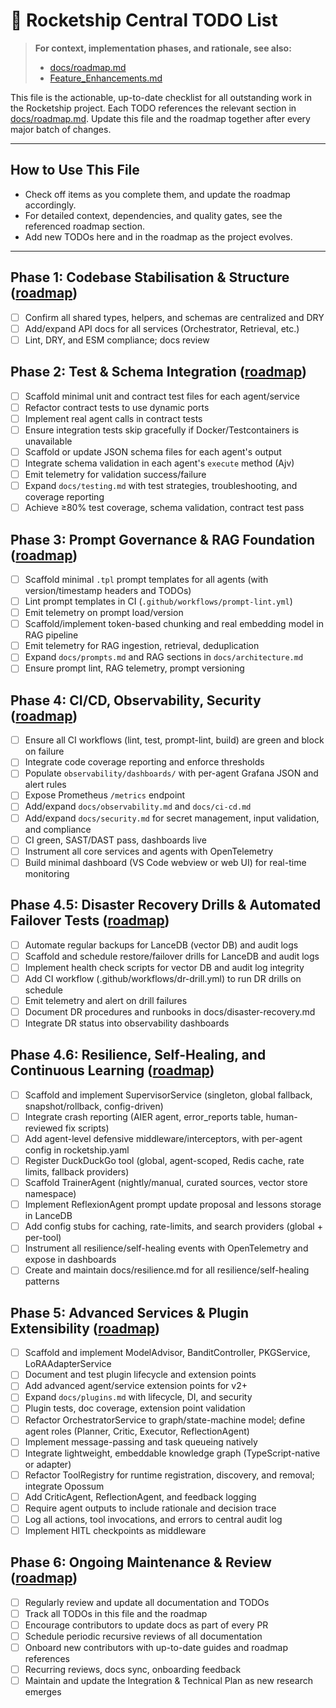 # 🚧 Rocketship Central TODO List

> **For context, implementation phases, and rationale, see also:**
> - [docs/roadmap.md](docs/roadmap.md)
> - [Feature_Enhancements.md](Feature_Enhancements.md)

This file is the actionable, up-to-date checklist for all outstanding work in the Rocketship project. Each TODO references the relevant section in [docs/roadmap.md](docs/roadmap.md). Update this file and the roadmap together after every major batch of changes.

---

## How to Use This File
- Check off items as you complete them, and update the roadmap accordingly.
- For detailed context, dependencies, and quality gates, see the referenced roadmap section.
- Add new TODOs here and in the roadmap as the project evolves.

---

## Phase 1: Codebase Stabilisation & Structure ([roadmap](docs/roadmap.md#phase-1-codebase-stabilisation--structure))
- [ ] Confirm all shared types, helpers, and schemas are centralized and DRY
- [ ] Add/expand API docs for all services (Orchestrator, Retrieval, etc.)
- [ ] Lint, DRY, and ESM compliance; docs review

## Phase 2: Test & Schema Integration ([roadmap](docs/roadmap.md#phase-2-test--schema-integration))
- [ ] Scaffold minimal unit and contract test files for each agent/service
- [ ] Refactor contract tests to use dynamic ports
- [ ] Implement real agent calls in contract tests
- [ ] Ensure integration tests skip gracefully if Docker/Testcontainers is unavailable
- [ ] Scaffold or update JSON schema files for each agent's output
- [ ] Integrate schema validation in each agent's `execute` method (Ajv)
- [ ] Emit telemetry for validation success/failure
- [ ] Expand `docs/testing.md` with test strategies, troubleshooting, and coverage reporting
- [ ] Achieve ≥80% test coverage, schema validation, contract test pass

## Phase 3: Prompt Governance & RAG Foundation ([roadmap](docs/roadmap.md#phase-3-prompt-governance--rag-foundation))
- [ ] Scaffold minimal `.tpl` prompt templates for all agents (with version/timestamp headers and TODOs)
- [ ] Lint prompt templates in CI (`.github/workflows/prompt-lint.yml`)
- [ ] Emit telemetry on prompt load/version
- [ ] Scaffold/implement token-based chunking and real embedding model in RAG pipeline
- [ ] Emit telemetry for RAG ingestion, retrieval, deduplication
- [ ] Expand `docs/prompts.md` and RAG sections in `docs/architecture.md`
- [ ] Ensure prompt lint, RAG telemetry, prompt versioning

## Phase 4: CI/CD, Observability, Security ([roadmap](docs/roadmap.md#phase-4-cicd-observability-security))
- [ ] Ensure all CI workflows (lint, test, prompt-lint, build) are green and block on failure
- [ ] Integrate code coverage reporting and enforce thresholds
- [ ] Populate `observability/dashboards/` with per-agent Grafana JSON and alert rules
- [ ] Expose Prometheus `/metrics` endpoint
- [ ] Add/expand `docs/observability.md` and `docs/ci-cd.md`
- [ ] Add/expand `docs/security.md` for secret management, input validation, and compliance
- [ ] CI green, SAST/DAST pass, dashboards live
- [ ] Instrument all core services and agents with OpenTelemetry
- [ ] Build minimal dashboard (VS Code webview or web UI) for real-time monitoring

## Phase 4.5: Disaster Recovery Drills & Automated Failover Tests ([roadmap](docs/roadmap.md#phase-45-disaster-recovery-drills--automated-failover-tests))
- [ ] Automate regular backups for LanceDB (vector DB) and audit logs
- [ ] Scaffold and schedule restore/failover drills for LanceDB and audit logs
- [ ] Implement health check scripts for vector DB and audit log integrity
- [ ] Add CI workflow (.github/workflows/dr-drill.yml) to run DR drills on schedule
- [ ] Emit telemetry and alert on drill failures
- [ ] Document DR procedures and runbooks in docs/disaster-recovery.md
- [ ] Integrate DR status into observability dashboards

## Phase 4.6: Resilience, Self-Healing, and Continuous Learning ([roadmap](docs/roadmap.md#phase-46-resilience-self-healing-and-continuous-learning))
- [ ] Scaffold and implement SupervisorService (singleton, global fallback, snapshot/rollback, config-driven)
- [ ] Integrate crash reporting (AIER agent, error_reports table, human-reviewed fix scripts)
- [ ] Add agent-level defensive middleware/interceptors, with per-agent config in rocketship.yaml
- [ ] Register DuckDuckGo tool (global, agent-scoped, Redis cache, rate limits, fallback providers)
- [ ] Scaffold TrainerAgent (nightly/manual, curated sources, vector store namespace)
- [ ] Implement ReflexionAgent prompt update proposal and lessons storage in LanceDB
- [ ] Add config stubs for caching, rate-limits, and search providers (global + per-tool)
- [ ] Instrument all resilience/self-healing events with OpenTelemetry and expose in dashboards
- [ ] Create and maintain docs/resilience.md for all resilience/self-healing patterns

## Phase 5: Advanced Services & Plugin Extensibility ([roadmap](docs/roadmap.md#phase-5-advanced-services--plugin-extensibility))
- [ ] Scaffold and implement ModelAdvisor, BanditController, PKGService, LoRAAdapterService
- [ ] Document and test plugin lifecycle and extension points
- [ ] Add advanced agent/service extension points for v2+
- [ ] Expand `docs/plugins.md` with lifecycle, DI, and security
- [ ] Plugin tests, doc coverage, extension point validation
- [ ] Refactor OrchestratorService to graph/state-machine model; define agent roles (Planner, Critic, Executor, ReflectionAgent)
- [ ] Implement message-passing and task queueing natively
- [ ] Integrate lightweight, embeddable knowledge graph (TypeScript-native or adapter)
- [ ] Refactor ToolRegistry for runtime registration, discovery, and removal; integrate Opossum
- [ ] Add CriticAgent, ReflectionAgent, and feedback logging
- [ ] Require agent outputs to include rationale and decision trace
- [ ] Log all actions, tool invocations, and errors to central audit log
- [ ] Implement HITL checkpoints as middleware

## Phase 6: Ongoing Maintenance & Review ([roadmap](docs/roadmap.md#phase-6-ongoing-maintenance--review))
- [ ] Regularly review and update all documentation and TODOs
- [ ] Track all TODOs in this file and the roadmap
- [ ] Encourage contributors to update docs as part of every PR
- [ ] Schedule periodic recursive reviews of all documentation
- [ ] Onboard new contributors with up-to-date guides and roadmap references
- [ ] Recurring reviews, docs sync, onboarding feedback
- [ ] Maintain and update the Integration & Technical Plan as new research emerges